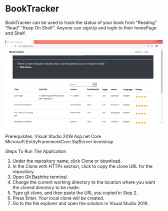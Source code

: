 # BookTracker
BookTracker can be used to track the status of your book from "Reading" "Read" "Keep On Shelf".
Anyone can signUp and logIn to their homePage and Shelf.


              
              
![Website MainPage](/Images/BookTracker.png)
              

Prerequisites:
              Visual Studio 2019 Asp.net Core
              Microsoft.EntityFrameworkCore.SqlServer
              bootstrap
              
Steps To Run The Application
1. Under the repository name, click Clone or download.
2. In the Clone with HTTPs section, click  to copy the clone URL for the repository.
3. Open Git Bashthe terminal.
4. Change the current working directory to the location where you want the cloned directory to be made.
5. Type git clone, and then paste the URL you copied in Step 2.
6. Press Enter. Your local clone will be created.
7. Go to the file explorer and open the solution in Visual Studio 2019.
